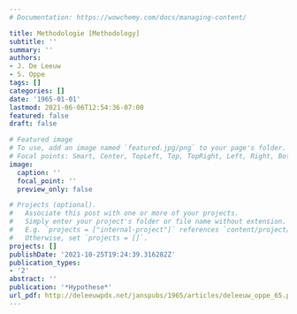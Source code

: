 ```yaml
---
# Documentation: https://wowchemy.com/docs/managing-content/

title: Methodologie [Methodology]
subtitle: ''
summary: ''
authors:
- J. De Leeuw
- S. Oppe
tags: []
categories: []
date: '1965-01-01'
lastmod: 2021-06-06T12:54:36-07:00
featured: false
draft: false

# Featured image
# To use, add an image named `featured.jpg/png` to your page's folder.
# Focal points: Smart, Center, TopLeft, Top, TopRight, Left, Right, BottomLeft, Bottom, BottomRight.
image:
  caption: ''
  focal_point: ''
  preview_only: false

# Projects (optional).
#   Associate this post with one or more of your projects.
#   Simply enter your project's folder or file name without extension.
#   E.g. `projects = ["internal-project"]` references `content/project/deep-learning/index.md`.
#   Otherwise, set `projects = []`.
projects: []
publishDate: '2021-10-25T19:24:39.316282Z'
publication_types:
- '2'
abstract: ''
publication: '*Hypothese*'
url_pdf: http://deleeuwpdx.net/janspubs/1965/articles/deleeuw_oppe_65.pdf
---
```

